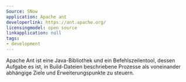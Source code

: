 ```yaml
---
Source: SNow
application: Apache ant
developerlink: https://ant.apache.org/
licensingmodel: open source
linkapplication: null
tags:
- development
---
```

Apache Ant ist eine Java-Bibliothek und ein Befehlszeilentool, dessen Aufgabe es ist, in Build-Dateien beschriebene Prozesse als voneinander abhängige Ziele und Erweiterungspunkte zu steuern.
